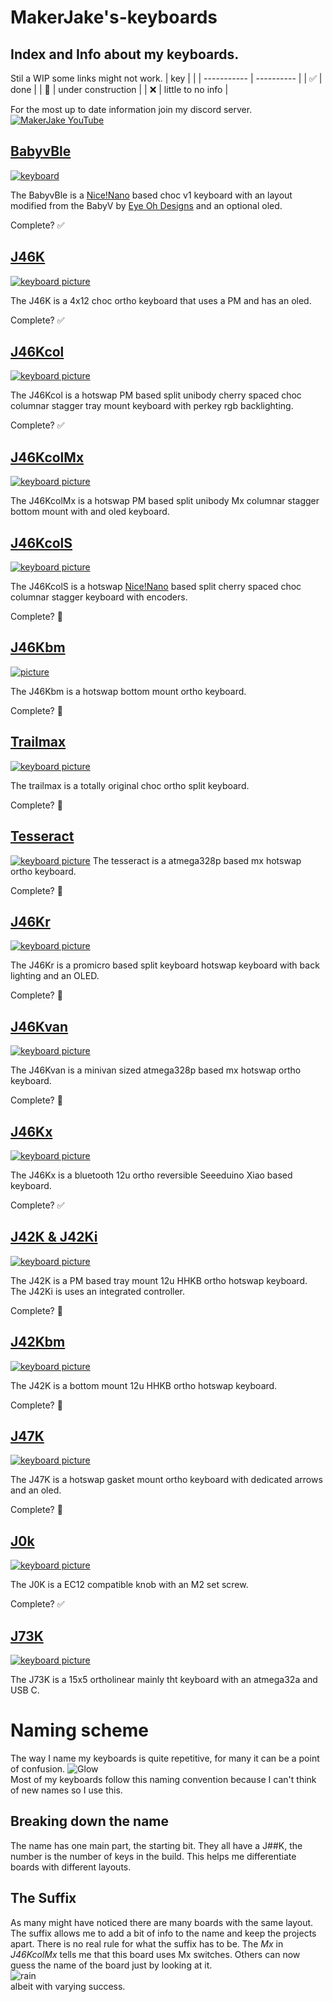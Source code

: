 # MakerJake's-keyboards
## Index and Info about my keyboards. 
Stil a WIP some links might not work.
| key |   |
| ----------- | ---------- |
| :white_check_mark: | done |
| :construction: | under construction |
| ❌ | little to no info |

For the most up to date information join my discord server.
<br> [![MakerJake YouTube](https://img.shields.io/badge/Discord-5865F2?style=for-the-badge&logo=discord&logoColor=white)](https://discord.gg/ktUDJ3w) 



## [BabyvBle](https://github.com/MakerJake01/MakerJakes-keyboards/tree/main/BabyvBle)
[![keyboard](https://i.imgur.com/8DEd4Qf.jpg)](https://github.com/MakerJake01/MakerJakes-keyboards/tree/main/BabyvBle)

The BabyvBle is a [Nice!Nano](https://nicekeyboards.com/nice-nano/) based choc v1 keyboard with an layout modified from the BabyV by [Eye Oh Designs](https://www.instagram.com/eyeohdesigns/?hl=en) and an optional oled. 

Complete? :white_check_mark: 

## [J46K](https://github.com/MakerJake01/J46K)
[![keyboard picture](https://i.imgur.com/nBb76GL.jpg)](https://github.com/MakerJake01/J46K)

The J46K is a 4x12 choc ortho keyboard that uses a PM and has an oled. 

Complete? :white_check_mark:

## [J46Kcol](https://github.com/MakerJake01/MakerJakes-keyboards/tree/main/J46kcol)
[![keyboard picture](https://i.imgur.com/pvrKhou.jpg)](https://github.com/MakerJake01/MakerJakes-keyboards/tree/main/J46kcol)

The J46Kcol is a hotswap PM based split unibody cherry spaced choc columnar stagger tray mount keyboard with perkey rgb backlighting.

Complete? :white_check_mark:

## [J46KcolMx](https://github.com/MakerJake01/MakerJakes-keyboards/tree/main/J46KcolMx)
[![keyboard picture](https://i.imgur.com/ZqfN8o0.jpg)](https://github.com/MakerJake01/MakerJakes-keyboards/tree/main/J46KcolMx)

The J46KcolMx is a hotswap PM based split unibody Mx columnar stagger bottom mount with and oled keyboard.

## [J46KcolS](https://github.com/MakerJake01/MakerJakes-keyboards/tree/main/J46KcolS)
[![keyboard picture](https://i.imgur.com/WfKBlX8.jpg)](https://github.com/MakerJake01/MakerJakes-keyboards/tree/main/J46KcolS)

The J46KcolS is a hotswap [Nice!Nano](https://nicekeyboards.com/nice-nano/) based split cherry spaced choc columnar stagger keyboard with encoders.

Complete? :construction:

## [J46Kbm](https://github.com/MakerJake01/MakerJakes-keyboards/tree/main/J46Kbm)
[![picture](J46Kbm/J46Kbm.JPG)](https://github.com/MakerJake01/MakerJakes-keyboards/tree/main/J46Kbm)

The J46Kbm is a hotswap bottom mount ortho keyboard. 

Complete? :construction:

## [Trailmax](https://github.com/MakerJake01/MakerJakes-keyboards/tree/main/Trailmax)
[![keyboard picture](https://i.imgur.com/e5IXuX9.jpg)](https://github.com/MakerJake01/MakerJakes-keyboards/tree/main/Trailmax)

The trailmax is a totally original choc ortho split keyboard. 

Complete? :construction:

## [Tesseract](https://github.com/MakerJake01/MakerJakes-keyboards/tree/main/Tesseract)
[![keyboard picture](https://i.imgur.com/pU88dbZ.jpg)](https://github.com/MakerJake01/MakerJakes-keyboards/tree/main/Tesseract)
The tesseract is a atmega328p based mx hotswap ortho keyboard. 

Complete? :construction:

## [J46Kr](https://github.com/MakerJake01/MakerJakes-keyboards/tree/main/J46Kr)
[![keyboard picture](/J46Kr/J46KrPic.jpg)](https://github.com/MakerJake01/MakerJakes-keyboards/tree/main/J46Kr)

The J46Kr is a promicro based split keyboard hotswap keyboard with back lighting and an OLED.  

Complete? :construction:

## [J46Kvan](https://github.com/MakerJake01/MakerJakes-keyboards/tree/main/J46Kvan)
[![keyboard picture](/J46Kvan/J46KvanPic.jpg)](https://github.com/MakerJake01/MakerJakes-keyboards/tree/main/J46Kvan)

The J46Kvan is a minivan sized atmega328p based mx hotswap ortho keyboard. 

Complete? :construction:

## [J46Kx](https://github.com/MakerJake01/MakerJakes-keyboards/tree/main/J46Kx)
[![keyboard picture](/J46Kx/J46KxPic.jpg)](https://github.com/MakerJake01/MakerJakes-keyboards/tree/main/J46Kx)

The J46Kx is a bluetooth 12u ortho reversible Seeeduino Xiao based keyboard.

Complete? :white_check_mark:

## [J42K & J42Ki](https://github.com/MakerJake01/MakerJakes-keyboards/tree/main/J42K)
[![keyboard picture](https://i.imgur.com/Gh81Y9Q.jpg)](https://github.com/MakerJake01/MakerJakes-keyboards/tree/main/J42K)

The J42K is a PM based tray mount 12u HHKB ortho hotswap keyboard. The J42Ki is uses an integrated controller.

Complete? :construction:

## [J42Kbm](https://github.com/MakerJake01/MakerJakes-keyboards/tree/main/J42Kbm)
[![keyboard picture](J42Kbm/J42Kbm.jpg)](https://github.com/MakerJake01/MakerJakes-keyboards/tree/main/J42Kbm)

The J42K is a bottom mount 12u HHKB ortho hotswap keyboard.

Complete? :construction:

## [J47K](https://github.com/MakerJake01/MakerJakes-keyboards/tree/main/J47K)
[![keyboard picture](https://i.imgur.com/mgQVnJ8.jpg)](https://github.com/MakerJake01/MakerJakes-keyboards/tree/main/J47K)

The J47K is a hotswap gasket mount ortho keyboard with dedicated arrows and an oled.

Complete? :construction:

## [J0k](https://github.com/MakerJake01/MakerJakes-keyboards/tree/main/J0K)
[![keyboard picture](J0K/Knobs_on_Board.jpg)](https://github.com/MakerJake01/MakerJakes-keyboards/tree/main/J0K)

The J0K is a EC12 compatible knob with an M2 set screw.

Complete? :white_check_mark:

## [J73K](https://github.com/MakerJake01/J73K_keyboard)
[![keyboard picture](https://i.imgur.com/buBXmyS_d.webp?maxwidth=640&shape=thumb&fidelity=medium)](https://github.com/MakerJake01/J73K_keyboard)

The J73K is a 15x5 ortholinear mainly tht keyboard with an atmega32a and USB C.  

# Naming scheme 
The way I name my keyboards is quite repetitive, for many it can be a point of confusion. 
![Glow](https://i.imgur.com/2NWn8AT.png) 
<br>Most of my keyboards follow this naming convention because I can't think of new names so I use this.
## Breaking down the name 
The name has one main part, the starting bit. They all have a J##K, the number is the number of keys in the build. This helps me differentiate boards with different layouts. 
## The Suffix
As many might have noticed there are many boards with the same layout. The suffix allows me to add a bit of info to the name and keep the projects apart. There is no real rule for what the suffix has to be. The *Mx* in *J46KcolMx* tells me that this board uses Mx switches. Others can now guess the name of the board just by looking at it. 
<br> ![rain](https://i.imgur.com/5BmTmrQ.png)
<br>  albeit with varying success. 
